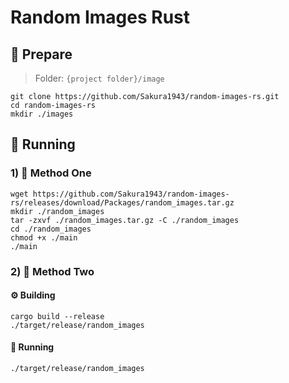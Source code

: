 # Random Images Rust #

## 📔 Prepare
> Folder: `{project folder}/image`
```shell
git clone https://github.com/Sakura1943/random-images-rs.git
cd random-images-rs
mkdir ./images
```



## 🏃 Running
### 1) 📔 Method One
```shell
wget https://github.com/Sakura1943/random-images-rs/releases/download/Packages/random_images.tar.gz
mkdir ./random_images
tar -zxvf ./random_images.tar.gz -C ./random_images
cd ./random_images
chmod +x ./main
./main
```

### 2) 📔 Method Two
#### ⚙ Building
```shell
cargo build --release
./target/release/random_images
```

#### 🏃 Running

```shell
./target/release/random_images
```
